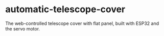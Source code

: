 # automatic-telescope-cover
The web-controlled telescope cover with flat panel, built with ESP32 and the servo motor.
